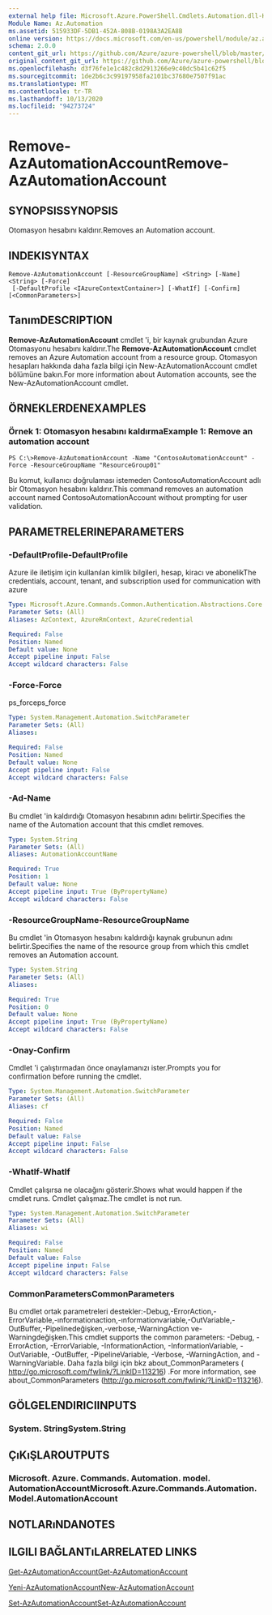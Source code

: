 ```yaml
---
external help file: Microsoft.Azure.PowerShell.Cmdlets.Automation.dll-Help.xml
Module Name: Az.Automation
ms.assetid: 515933DF-5DB1-452A-808B-0198A3A2EA8B
online version: https://docs.microsoft.com/en-us/powershell/module/az.automation/remove-azautomationaccount
schema: 2.0.0
content_git_url: https://github.com/Azure/azure-powershell/blob/master/src/Automation/Automation/help/Remove-AzAutomationAccount.md
original_content_git_url: https://github.com/Azure/azure-powershell/blob/master/src/Automation/Automation/help/Remove-AzAutomationAccount.md
ms.openlocfilehash: d3f76fe1e1c482c8d2913266e9c40dc5b41c62f5
ms.sourcegitcommit: 1de2b6c3c99197958fa2101bc37680e7507f91ac
ms.translationtype: MT
ms.contentlocale: tr-TR
ms.lasthandoff: 10/13/2020
ms.locfileid: "94273724"
---
```

# <span data-ttu-id="7c2e4-101">Remove-AzAutomationAccount</span><span class="sxs-lookup"><span data-stu-id="7c2e4-101">Remove-AzAutomationAccount</span></span>

## <span data-ttu-id="7c2e4-102">SYNOPSIS</span><span class="sxs-lookup"><span data-stu-id="7c2e4-102">SYNOPSIS</span></span>
<span data-ttu-id="7c2e4-103">Otomasyon hesabını kaldırır.</span><span class="sxs-lookup"><span data-stu-id="7c2e4-103">Removes an Automation account.</span></span>

## <span data-ttu-id="7c2e4-104">INDEKI</span><span class="sxs-lookup"><span data-stu-id="7c2e4-104">SYNTAX</span></span>

```
Remove-AzAutomationAccount [-ResourceGroupName] <String> [-Name] <String> [-Force]
 [-DefaultProfile <IAzureContextContainer>] [-WhatIf] [-Confirm] [<CommonParameters>]
```

## <span data-ttu-id="7c2e4-105">Tanım</span><span class="sxs-lookup"><span data-stu-id="7c2e4-105">DESCRIPTION</span></span>
<span data-ttu-id="7c2e4-106">**Remove-AzAutomationAccount** cmdlet 'i, bir kaynak grubundan Azure Otomasyonu hesabını kaldırır.</span><span class="sxs-lookup"><span data-stu-id="7c2e4-106">The **Remove-AzAutomationAccount** cmdlet removes an Azure Automation account from a resource group.</span></span>
<span data-ttu-id="7c2e4-107">Otomasyon hesapları hakkında daha fazla bilgi için New-AzAutomationAccount cmdlet bölümüne bakın.</span><span class="sxs-lookup"><span data-stu-id="7c2e4-107">For more information about Automation accounts, see the New-AzAutomationAccount cmdlet.</span></span>

## <span data-ttu-id="7c2e4-108">ÖRNEKLERDEN</span><span class="sxs-lookup"><span data-stu-id="7c2e4-108">EXAMPLES</span></span>

### <span data-ttu-id="7c2e4-109">Örnek 1: Otomasyon hesabını kaldırma</span><span class="sxs-lookup"><span data-stu-id="7c2e4-109">Example 1: Remove an automation account</span></span>
```
PS C:\>Remove-AzAutomationAccount -Name "ContosoAutomationAccount" -Force -ResourceGroupName "ResourceGroup01"
```

<span data-ttu-id="7c2e4-110">Bu komut, kullanıcı doğrulaması istemeden ContosoAutomationAccount adlı bir Otomasyon hesabını kaldırır.</span><span class="sxs-lookup"><span data-stu-id="7c2e4-110">This command removes an automation account named ContosoAutomationAccount without prompting for user validation.</span></span>

## <span data-ttu-id="7c2e4-111">PARAMETRELERINE</span><span class="sxs-lookup"><span data-stu-id="7c2e4-111">PARAMETERS</span></span>

### <span data-ttu-id="7c2e4-112">-DefaultProfile</span><span class="sxs-lookup"><span data-stu-id="7c2e4-112">-DefaultProfile</span></span>
<span data-ttu-id="7c2e4-113">Azure ile iletişim için kullanılan kimlik bilgileri, hesap, kiracı ve abonelik</span><span class="sxs-lookup"><span data-stu-id="7c2e4-113">The credentials, account, tenant, and subscription used for communication with azure</span></span>

```yaml
Type: Microsoft.Azure.Commands.Common.Authentication.Abstractions.Core.IAzureContextContainer
Parameter Sets: (All)
Aliases: AzContext, AzureRmContext, AzureCredential

Required: False
Position: Named
Default value: None
Accept pipeline input: False
Accept wildcard characters: False
```

### <span data-ttu-id="7c2e4-114">-Force</span><span class="sxs-lookup"><span data-stu-id="7c2e4-114">-Force</span></span>
<span data-ttu-id="7c2e4-115">ps_force</span><span class="sxs-lookup"><span data-stu-id="7c2e4-115">ps_force</span></span>

```yaml
Type: System.Management.Automation.SwitchParameter
Parameter Sets: (All)
Aliases:

Required: False
Position: Named
Default value: None
Accept pipeline input: False
Accept wildcard characters: False
```

### <span data-ttu-id="7c2e4-116">-Ad</span><span class="sxs-lookup"><span data-stu-id="7c2e4-116">-Name</span></span>
<span data-ttu-id="7c2e4-117">Bu cmdlet 'in kaldırdığı Otomasyon hesabının adını belirtir.</span><span class="sxs-lookup"><span data-stu-id="7c2e4-117">Specifies the name of the Automation account that this cmdlet removes.</span></span>

```yaml
Type: System.String
Parameter Sets: (All)
Aliases: AutomationAccountName

Required: True
Position: 1
Default value: None
Accept pipeline input: True (ByPropertyName)
Accept wildcard characters: False
```

### <span data-ttu-id="7c2e4-118">-ResourceGroupName</span><span class="sxs-lookup"><span data-stu-id="7c2e4-118">-ResourceGroupName</span></span>
<span data-ttu-id="7c2e4-119">Bu cmdlet 'in Otomasyon hesabını kaldırdığı kaynak grubunun adını belirtir.</span><span class="sxs-lookup"><span data-stu-id="7c2e4-119">Specifies the name of the resource group from which this cmdlet removes an Automation account.</span></span>

```yaml
Type: System.String
Parameter Sets: (All)
Aliases:

Required: True
Position: 0
Default value: None
Accept pipeline input: True (ByPropertyName)
Accept wildcard characters: False
```

### <span data-ttu-id="7c2e4-120">-Onay</span><span class="sxs-lookup"><span data-stu-id="7c2e4-120">-Confirm</span></span>
<span data-ttu-id="7c2e4-121">Cmdlet 'i çalıştırmadan önce onaylamanızı ister.</span><span class="sxs-lookup"><span data-stu-id="7c2e4-121">Prompts you for confirmation before running the cmdlet.</span></span>

```yaml
Type: System.Management.Automation.SwitchParameter
Parameter Sets: (All)
Aliases: cf

Required: False
Position: Named
Default value: False
Accept pipeline input: False
Accept wildcard characters: False
```

### <span data-ttu-id="7c2e4-122">-WhatIf</span><span class="sxs-lookup"><span data-stu-id="7c2e4-122">-WhatIf</span></span>
<span data-ttu-id="7c2e4-123">Cmdlet çalışırsa ne olacağını gösterir.</span><span class="sxs-lookup"><span data-stu-id="7c2e4-123">Shows what would happen if the cmdlet runs.</span></span>
<span data-ttu-id="7c2e4-124">Cmdlet çalışmaz.</span><span class="sxs-lookup"><span data-stu-id="7c2e4-124">The cmdlet is not run.</span></span>

```yaml
Type: System.Management.Automation.SwitchParameter
Parameter Sets: (All)
Aliases: wi

Required: False
Position: Named
Default value: False
Accept pipeline input: False
Accept wildcard characters: False
```

### <span data-ttu-id="7c2e4-125">CommonParameters</span><span class="sxs-lookup"><span data-stu-id="7c2e4-125">CommonParameters</span></span>
<span data-ttu-id="7c2e4-126">Bu cmdlet ortak parametreleri destekler:-Debug,-ErrorAction,-ErrorVariable,-ınformationaction,-ınformationvariable,-OutVariable,-OutBuffer,-Pipelinedeğişken,-verbose,-WarningAction ve-Warningdeğişken.</span><span class="sxs-lookup"><span data-stu-id="7c2e4-126">This cmdlet supports the common parameters: -Debug, -ErrorAction, -ErrorVariable, -InformationAction, -InformationVariable, -OutVariable, -OutBuffer, -PipelineVariable, -Verbose, -WarningAction, and -WarningVariable.</span></span> <span data-ttu-id="7c2e4-127">Daha fazla bilgi için bkz about_CommonParameters ( http://go.microsoft.com/fwlink/?LinkID=113216) .</span><span class="sxs-lookup"><span data-stu-id="7c2e4-127">For more information, see about_CommonParameters (http://go.microsoft.com/fwlink/?LinkID=113216).</span></span>

## <span data-ttu-id="7c2e4-128">GÖLGELENDIRICI</span><span class="sxs-lookup"><span data-stu-id="7c2e4-128">INPUTS</span></span>

### <span data-ttu-id="7c2e4-129">System. String</span><span class="sxs-lookup"><span data-stu-id="7c2e4-129">System.String</span></span>

## <span data-ttu-id="7c2e4-130">ÇıKıŞLAR</span><span class="sxs-lookup"><span data-stu-id="7c2e4-130">OUTPUTS</span></span>

### <span data-ttu-id="7c2e4-131">Microsoft. Azure. Commands. Automation. model. AutomationAccount</span><span class="sxs-lookup"><span data-stu-id="7c2e4-131">Microsoft.Azure.Commands.Automation.Model.AutomationAccount</span></span>

## <span data-ttu-id="7c2e4-132">NOTLARıNDA</span><span class="sxs-lookup"><span data-stu-id="7c2e4-132">NOTES</span></span>

## <span data-ttu-id="7c2e4-133">ILGILI BAĞLANTıLAR</span><span class="sxs-lookup"><span data-stu-id="7c2e4-133">RELATED LINKS</span></span>

[<span data-ttu-id="7c2e4-134">Get-AzAutomationAccount</span><span class="sxs-lookup"><span data-stu-id="7c2e4-134">Get-AzAutomationAccount</span></span>](./Get-AzAutomationAccount.md)

[<span data-ttu-id="7c2e4-135">Yeni-AzAutomationAccount</span><span class="sxs-lookup"><span data-stu-id="7c2e4-135">New-AzAutomationAccount</span></span>](./New-AzAutomationAccount.md)

[<span data-ttu-id="7c2e4-136">Set-AzAutomationAccount</span><span class="sxs-lookup"><span data-stu-id="7c2e4-136">Set-AzAutomationAccount</span></span>](./Set-AzAutomationAccount.md)


